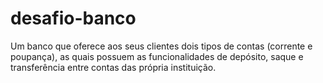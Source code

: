 # desafio-banco
Um banco que oferece aos seus clientes dois tipos de contas (corrente e poupança), as quais possuem as funcionalidades de depósito, saque e transferência entre contas das própria instituição.

